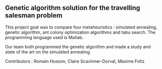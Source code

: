 ## Genetic algorithm solution for the travelling salesman problem 

This project goal was to compare four metaheuristics : simulated annealing, genetic algorithm, ant colony optimization algorithms and tabu search. The programming language used is Matlab.

Our team both programmed the genetic algorithm and made a study and state of the art on the simulated annealing.

Contributors : Romain Husson, Claire Scavinner-Dorval, Maxime Foltz
